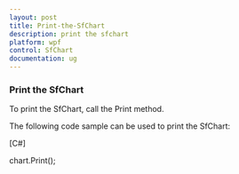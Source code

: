 ```yaml
---
layout: post
title: Print-the-SfChart
description: print the sfchart
platform: wpf
control: SfChart
documentation: ug
---
```


### Print the SfChart

To print the SfChart, call the Print method.

The following code sample can be used to print the SfChart:

[C#]

  chart.Print();   



